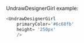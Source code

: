 UndrawDesignerGirl example:
```js 
<UndrawDesignerGirl
    primaryColor='#6c68fb'
    height= '250px'
    />
```